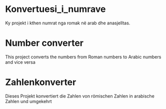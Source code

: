 # Konvertuesi_i_numrave

Ky projekt i kthen numrat nga romak në arab dhe anasjelltas.


# Number converter

This project converts the numbers from Roman numbers to Arabic numbers and vice versa

# Zahlenkonverter

Dieses Projekt konvertiert die Zahlen von römischen Zahlen in arabische Zahlen und umgekehrt
